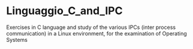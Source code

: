# Linguaggio_C_and_IPC
Exercises in C language and study of the various IPCs (inter process communication) in a Linux environment, for the examination of Operating Systems
